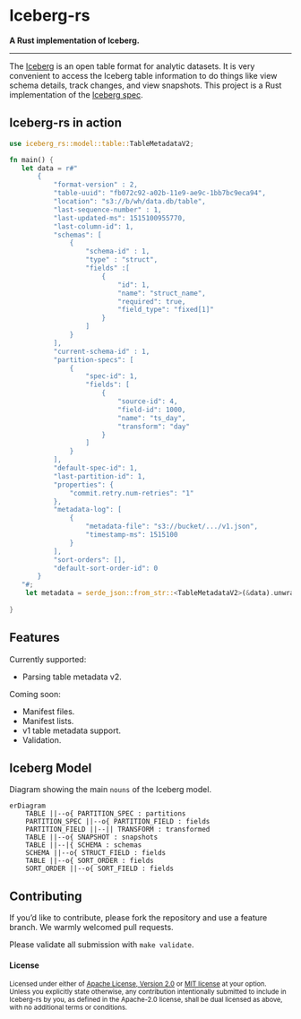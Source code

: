 # Iceberg-rs

 **A Rust implementation of Iceberg.**

---

The [Iceberg](https://iceberg.apache.org/) is an open table format for analytic datasets. It is very convenient to access the Iceberg table information to do things like view schema details, track changes, and view snapshots. This project is a Rust implementation of the [Iceberg spec](https://iceberg.apache.org/spec/).

## Iceberg-rs in action

```rust
use iceberg_rs::model::table::TableMetadataV2;

fn main() {
   let data = r#"
       {
           "format-version" : 2,
           "table-uuid": "fb072c92-a02b-11e9-ae9c-1bb7bc9eca94",
           "location": "s3://b/wh/data.db/table",
           "last-sequence-number" : 1,
           "last-updated-ms": 1515100955770,
           "last-column-id": 1,
           "schemas": [
               {
                   "schema-id" : 1,
                   "type" : "struct",
                   "fields" :[
                       {
                           "id": 1,
                           "name": "struct_name",
                           "required": true,
                           "field_type": "fixed[1]"
                       }
                   ]
               }
           ],
           "current-schema-id" : 1,
           "partition-specs": [
               {
                   "spec-id": 1,
                   "fields": [
                       {  
                           "source-id": 4,  
                           "field-id": 1000,  
                           "name": "ts_day",  
                           "transform": "day"
                       } 
                   ]
               }
           ],
           "default-spec-id": 1,
           "last-partition-id": 1,
           "properties": {
               "commit.retry.num-retries": "1"
           },
           "metadata-log": [
               {  
                   "metadata-file": "s3://bucket/.../v1.json",  
                   "timestamp-ms": 1515100
               }
           ],
           "sort-orders": [],
           "default-sort-order-id": 0
       }
   "#;
    let metadata = serde_json::from_str::<TableMetadataV2>(&data).unwrap();
 
}
```

## Features

Currently supported:
* Parsing table metadata v2.

Coming soon:
* Manifest files. 
* Manifest lists.
* v1 table metadata support.
* Validation.

## Iceberg Model

Diagram showing the main `nouns` of the Iceberg model.
```mermaid
erDiagram
    TABLE ||--o{ PARTITION_SPEC : partitions
    PARTITION_SPEC ||--o{ PARTITION_FIELD : fields
    PARTITION_FIELD ||--|| TRANSFORM : transformed
    TABLE ||--o{ SNAPSHOT : snapshots
    TABLE ||--|{ SCHEMA : schemas
    SCHEMA ||--o{ STRUCT_FIELD : fields
    TABLE ||--o{ SORT_ORDER : fields
    SORT_ORDER ||--o{ SORT_FIELD : fields
```

## Contributing

If you’d like to contribute, please fork the repository and use a feature branch. We warmly welcomed pull requests.

Please validate all submission with `make validate`.

#### License

<sup>
Licensed under either of <a href="LICENSE-APACHE">Apache License, Version
2.0</a> or <a href="LICENSE-MIT">MIT license</a> at your option.
</sup>

<br>

<sub>
Unless you explicitly state otherwise, any contribution intentionally submitted to include in Iceberg-rs by you, as defined in the Apache-2.0 license, shall be dual licensed as above, with no additional terms or conditions.
</sub>